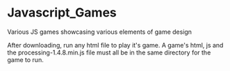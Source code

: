 # Javascript_Games
Various JS games showcasing various elements of game design

After downloading, run any html file to play it's game. A game's html, js and the processing-1.4.8.min.js file must all be in the same directory for the game to run.
